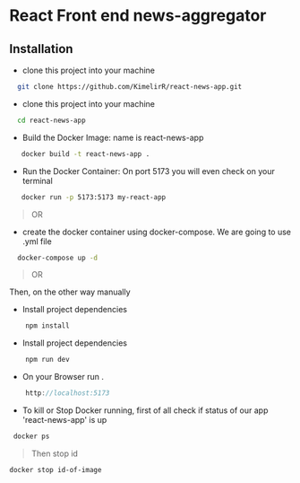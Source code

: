 # React Front end news-aggregator

## Installation

* clone this project into your machine

```bash
  git clone https://github.com/KimelirR/react-news-app.git
```

* clone this project into your machine

```bash
  cd react-news-app
```

* Build the Docker Image: name is react-news-app

```bash
   docker build -t react-news-app .
```

* Run the Docker Container: On port 5173 you will even check on your terminal

```bash
   docker run -p 5173:5173 my-react-app
```

> OR

* create the docker container using docker-compose. We are going to use .yml file

```bash
  docker-compose up -d
```

> OR

Then, on the other way manually

* Install project dependencies

```javascript
    npm install
```

* Install project dependencies

```javascript
    npm run dev
```

* On your Browser run .

```javascript
    http://localhost:5173
```

* To kill or Stop Docker running, first of all check if status of our app 'react-news-app' is up

```bash
 docker ps
```

> Then stop id

```bash
docker stop id-of-image
```
